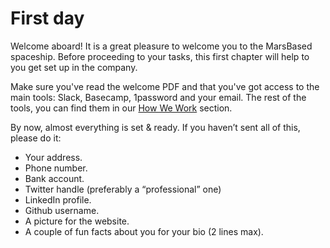 # First day

Welcome aboard! It is a great pleasure to welcome you to the MarsBased spaceship. Before proceeding to your tasks, this first chapter will help to you get set up in the company.

Make sure you've read the welcome PDF and that you've got access to the main tools: Slack, Basecamp, 1password and your email. The rest of the tools, you can find them in our [How We Work](/howwework.md) section.

By now, almost everything is set & ready. If you haven’t sent all of this, please do it:

* Your address.
* Phone number.
* Bank account.
* Twitter handle (preferably a “professional” one)
* LinkedIn profile.
* Github username.
* A picture for the website.
* A couple of fun facts about you for your bio (2 lines max).




